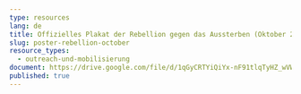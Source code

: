 ```yaml
---
type: resources
lang: de
title: Offizielles Plakat der Rebellion gegen das Aussterben (Oktober 2021)
slug: poster-rebellion-october
resource_types:
  - outreach-und-mobilisierung
document: https://drive.google.com/file/d/1qGyCRTYiQiYx-nF91tlqTyHZ_wVWG7_J/view?usp=sharing
published: true
---
```


